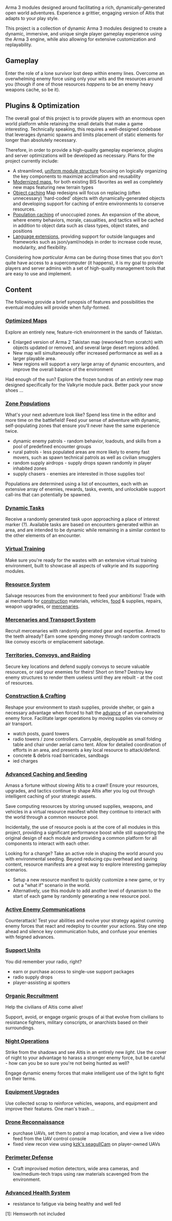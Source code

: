 Arma 3 modules designed around facilitating a rich, dynamically-generated open world adventures. Experience a grittier, engaging version of Altis that adapts to your play style.

This project is a collection of dynamic Arma 3 modules designed to create a dynamic, immersive, and unique single player gameplay experience using the Arma 3 engine, while also allowing for extensive customization and replayability.

## Gameplay
Enter the role of a lone survivor lost deep within enemy lines. Overcome an overwhelming enemy force using only your wits and the resources around you (though if one of those resources *happens* to be an enemy heavy weapons cache, so be it).

## Plugins & Optimization
The overall goal of this project is to provide players with an enormous open world platform while retaining the small details that make a game interesting. Technically speaking, this requires a well-designed codebase that leverages dynamic spawns and limits placement of static elements for longer than absolutely necessary.

Therefore, in order to provide a high-quality gameplay experience, plugins and server optimizations will be developed as necessary. Plans for the project currently include:

* A streamlined, [uniform module structure](#) focusing on logically organizing the key components to maximize acclimation and reusability
* [Modernized maps](#optimized-maps), for both existing BIS favorites as well as completely new maps featuring new terrain types
* [Object caching](#) Map redesigns will focus on replacing (often unnecessary) 'hard-coded' objects with dynamically-generated objects and developing support for caching of entire environments to conserve resources.
* [Population caching](#population-caching) of unoccupied zones. An expansion of the above, where enemy behaviors, morale, casualities, and tactics will be cached in addition to object data such as class types, object states, and positions
* [Language extensions](#), providing support for outside languages and frameworks such as json/yaml/nodejs in order to increase code reuse, modularity, and flexibility.

Considering how *particular* Arma can be during those times that you don't quite have access to a supercomputer (it happens), it is my goal to provide players and server admins with a set of high-quality management tools that are easy to use and implement.

## Content
The following provide a brief synopsis of features and possibilities the eventual modules will provide when fully-formed.

### [Optimized Maps](#)
Explore an entirely new, feature-rich environment in the sands of Takistan.

* Enlarged version of Arma 2 Takistan map (reworked from scratch) with objects updated or removed, and several large desert regions added.
* New map will simultaneously offer increased performance as well as a larger playable area.
* New regions will support a *very* large array of dynamic encounters, and improve the overall balance of the environment

Had enough of the sun? Explore the frozen tundras of an *entirely* new map designed specifically for the Valkyrie module pack. Better pack your snow shoes ...

### [Zone Populations](#)
What's your next adventure look like? Spend less time in the editor and more time on the battlefield! Feed your sense of adventure with dynamic, self-populating zones that ensure you'll never have the same experience twice.

* dynamic enemy patrols - random behavior, loadouts, and skills from a pool of predefined encounter groups
* rural patrols - less populated areas are more likely to enemy fast movers, such as spawn technical patrols as well as civilian smugglers
* random supply airdrops - supply drops spawn randomly in player inhabited zones
* supply chasers - enemies are interested in those supplies too!

Populations are determined using a list of encounters, each with an extensive array of enemies, rewards, tasks, events, and unlockable support call-ins that can potentially be spawned.

### [Dynamic Tasks](#)
Receive a randomly generated task upon approaching a place of interest marker (?). Available tasks are based on encounters generated within an area, and are intended to be dynamic while remaining in a similar context to the other elements of an encounter.

### [Virtual Training](#)
Make sure you're ready for the wastes with an extensive virtual training environment, built to showcase all aspects of valkyrie and its supporting modules.

### [Resource System](#)
Salvage resources from the environment to feed your ambitions! Trade with ai merchants for [construction](#) materials, vehicles, [food](#) & supplies, repairs, weapon upgrades, or [mercenaries](#).

### [Mercenaries and Transport System](#)
Recruit mercenaries with randomly generated gear and expertise. Armed to the teeth already? Earn some spending money through random contracts like convoy escorts or emplacement sabotage.

### [Territories, Convoys, and Raiding](#)
Secure key locations and defend supply convoys to secure valuable resources, or raid your enemies for theirs! Short on time? Destroy key enemy structures to render them useless until they are rebuilt - at the cost of resources.

### [Construction & Crafting](#)
Reshape your environment to stash supplies, provide shelter, or gain a necessary advantage when forced to halt the [advance](#) of an overwhelming enemy force. Facilitate larger operations by moving supplies via convoy or air transport.

* watch posts, guard towers
* radio towers / zone controllers. Carryable, deployable as small folding table and chair under aerial camo tent. Allow for detailed coordination of efforts in an area, and presents a key local resource to attack/defend.
* concrete & debris road barricades, sandbags
* ied charges

### [Advanced Caching and Seeding](#)
Amass a fortune without slowing Altis to a crawl! Ensure your resources, upgrades, and tactics continue to shape Altis after you log out through intelligent caching of your strategic assets.

Save computing resources by storing unused supplies, weapons, and vehicles in a virtual resource manifest while they continue to interact with the world through a common resource pool.

Incidentally, the use of resource pools is at the core of all modules in this project, providing a significant performance boost while still supporting the original design of each module and providing a common platform for all components to interact with each other.

Looking for a change? Take an active role in shaping the world around you with environmental seeding. Beyond reducing cpu overhead and saving content, resource manifests are a great way to explore interesting gameplay scenarios.

* Setup a new resource manifest to quickly customize a new game, or try out a "what if" scenario in the world.
* Alternatively, use this module to add another level of dynamism to the start of each game by randomly generating a new resource pool.

### [Active Enemy Communications](#)
Counterattack! Test your abilities and evolve your strategy against cunning enemy forces that react and redeploy to counter your actions. Stay one step ahead and silence key communication hubs, and confuse your enemies with feigned advances.

### [Support Units](#)
You did remember your radio, right?

* earn or purchase access to single-use support packages
* radio supply drops
* player-assisting ai spotters

### [Organic Recruitment](#)
Help the civilians of Altis come alive!

Support, avoid, or engage organic groups of ai that evolve from civilians to resistance fighters, military conscripts, or anarchists based on their surroundings.

### [Night Operations](#)
Strike from the shadows and see Altis in an entirely new *light*. Use the cover of night to your advantage to harass a stronger enemy force, but be careful - how can you be so sure you're not being hunted as well?

Engage dynamic enemy forces that make intelligent use of the light to fight on their terms.

### [Equipment Upgrades](#)
Use collected scrap to reinforce vehicles, weapons, and equipment and improve their features. One man's trash ...

### [Drone Reconnaissance](#)
* purchase UAVs, set them to patrol a map location, and view a live video feed from the UAV control console
* fixed view recon view using [kzk's seagullCam](http://killzonekid.com/arma-scripting-tutorials-fly-like-an-e-seagull/) on player-owned UAVs

### [Perimeter Defense](#)
* Craft improvised motion detectors, wide area cameras, and low/medium-tech traps using raw materials scavenged from the environment.

### [Advanced Health System](#)
* resistance to fatigue via being healthy and well fed

[1]: Hemsworth not included
